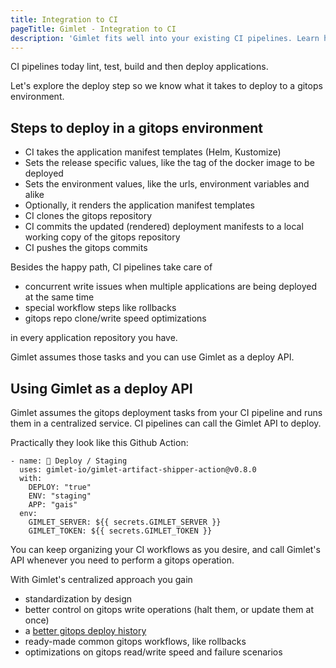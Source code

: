 ```yaml
---
title: Integration to CI
pageTitle: Gimlet - Integration to CI
description: 'Gimlet fits well into your existing CI pipelines. Learn how Gimlet integrates with CI'
---
```


CI pipelines today lint, test, build and then deploy applications.

Let's explore the deploy step so we know what it takes to deploy to a gitops environment.

## Steps to deploy in a gitops environment

- CI takes the application manifest templates (Helm, Kustomize)
- Sets the release specific values, like the tag of the docker image to be deployed
- Sets the environment values, like the urls, environment variables and alike
- Optionally, it renders the application manifest templates
- CI clones the gitops repository
- CI commits the updated (rendered) deployment manifests to a local working copy of the gitops repository
- CI pushes the gitops commits

Besides the happy path, CI pipelines take care of

- concurrent write issues when multiple applications are being deployed at the same time
- special workflow steps like rollbacks
- gitops repo clone/write speed optimizations

in every application repository you have.

Gimlet assumes those tasks and you can use Gimlet as a deploy API.

## Using Gimlet as a deploy API

Gimlet assumes the gitops deployment tasks from your CI pipeline and runs them in a centralized service. CI pipelines can call the Gimlet API to deploy.

Practically they look like this Github Action:

```
- name: 🚀 Deploy / Staging
  uses: gimlet-io/gimlet-artifact-shipper-action@v0.8.0
  with:
    DEPLOY: "true"
    ENV: "staging"
    APP: "gais"
  env:
    GIMLET_SERVER: ${{ secrets.GIMLET_SERVER }}
    GIMLET_TOKEN: ${{ secrets.GIMLET_TOKEN }}
```

You can keep organizing your CI workflows as you desire, and call Gimlet's API whenever you need to perform a gitops operation.

With Gimlet's centralized approach you gain

- standardization by design
- better control on gitops write operations (halt them, or update them at once)
- a [better gitops deploy history](http://localhost:3001/blog/three-problems-with-gitops-as-deployment-history-and-how-we-overcome-them)
- ready-made common gitops workflows, like rollbacks
- optimizations on gitops read/write speed and failure scenarios
